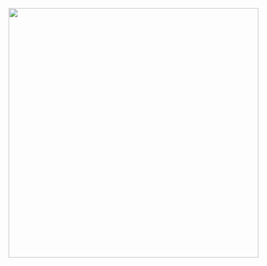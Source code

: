 <p align="center">
  <img src="[https://user-images.githubusercontent.com/130901435/232334829-8cde990d-e2a2-4c7e-a9cf-f0cec03870e1.png](https://w7.pngwing.com/pngs/840/443/png-transparent-html-5-logo-web-development-html-css3-canvas-element-web-design-w3c-html5-logo-miscellaneous-text-orange.png)" width="500"/>
</p>
